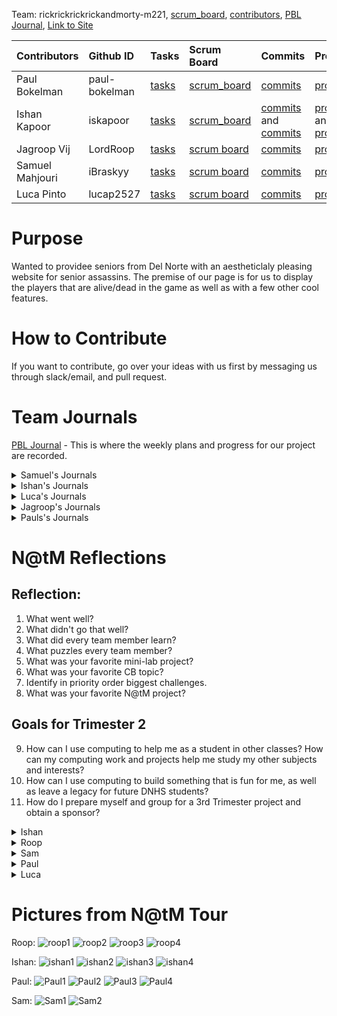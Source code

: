 

Team: rickrickrickrickandmorty-m221, [scrum_board](https://github.com/paul-bokelman/m221/projects/1), [contributors](https://github.com/paul-bokelman/m221/graphs/contributors), [PBL Journal](https://docs.google.com/document/d/18HXRgCK03j-oEDDNULipVbmPbQST__IhFfyIKpCGtlQ/edit?usp=sharing), [Link to Site](http://m221.tk/)

| Contributors            | Github ID       | Tasks  | Scrum Board | Commits | Profile |
| :------------   |:--------------- | :----- | :---------- | :------ | :------ |
| Paul Bokelman   | paul-bokelman | [tasks](https://github.com/paul-bokelman/m221/issues?q=is%3Aopen+assignee%3Apaul-bokelman)  | [scrum_board](https://github.com/paul-bokelman/m221/projects/1?card_filter_query=assignee%3Apaul-bokelman) | [commits](https://github.com/paul-bokelman/m221/commits?author=paul-bokelman) | [profile](https://github.com/paul-bokelman) |
| Ishan Kapoor    | iskapoor      | [tasks](https://github.com/paul-bokelman/m221/issues?q=is%3Aopen+assignee%3Aiskapoor)       | [scrum_board](https://github.com/paul-bokelman/m221/projects/1?card_filter_query=assignee%3Aiskapoor) | [commits](https://github.com/paul-bokelman/m221/commits?author=iskapoor) and [commits](https://github.com/paul-bokelman/m221/commits?author=Eshan21) | [profile](https://github.com/iskapoor) and [profile](https://github.com/Eshan21)|
| Jagroop Vij     | LordRoop      | [tasks](https://github.com/paul-bokelman/m221/issues?q=is%3Aopen+assignee%3ALordRoop)       | [scrum board](https://github.com/paul-bokelman/m221/projects/1?card_filter_query=assignee%3Alordroop) | [commits](https://github.com/paul-bokelman/m221/commits?author=LordRoop) | [profile](https://github.com/LordRoop) |
| Samuel Mahjouri | iBraskyy      | [tasks](https://github.com/paul-bokelman/m221/issues?q=is%3Aopen+assignee%3AiBraskyy)       | [scrum board](https://github.com/paul-bokelman/m221/projects/1?card_filter_query=assignee%3AiBraskyy) | [commits](https://github.com/paul-bokelman/m221/commits?author=iBraskyy) | [profile](https://github.com/iBraskyy) |
| Luca Pinto      | lucap2527     | [tasks](https://github.com/paul-bokelman/m221/issues?q=is%3Aopen+assignee%3Alucap2527)      | [scrum board](https://github.com/paul-bokelman/m221/projects/1?card_filter_query=assignee%3Alucap2527) | [commits](https://github.com/paul-bokelman/m221/commits?author=luca2527) | [profile](https://github.com/lucap2527) |


# Purpose

Wanted to providee seniors from Del Norte with an aestheticlaly pleasing website for senior assassins. The premise of our page is for us to display the players that are alive/dead in the game as well as with a few other cool features. 

# How to Contribute

If you want to contribute, go over your ideas with us first by messaging us through slack/email, and pull request.

# Team Journals


[PBL Journal](https://docs.google.com/document/d/18HXRgCK03j-oEDDNULipVbmPbQST__IhFfyIKpCGtlQ/edit?usp=sharing) - This is where the weekly plans and progress for our project are recorded.

<details>
<summary>Samuel's Journals</summary>
<br>

[Sam's Test Corrections Journal](https://docs.google.com/document/d/1J4m888ltQZlV-p-JNlWyx65KKhqEcEW78RdUCDcRjAw/edit?usp=sharing)

[Sam's Tech Talk Notes Journal](https://docs.google.com/document/d/13WPnSnMtUL4bnp5dOZ6WDeoVuI1OcW0uZbBc3tLvT2U/edit?usp=sharing)

</details>

<details>
<summary>Ishan's Journals</summary>
<br>

[Ishan Kapoor's Journal](https://docs.google.com/document/d/1bvbj6aZrAFg77SxrK15v2gJzfe5qRikamzlIsG5Nwc8/edit?usp=sharing)
  
</details>

</details>

<details>
<summary>Luca's Journals</summary>
<br>

[Luca Pinto Journal](https://docs.google.com/document/d/1o6jel5V2YsOTTnGLbwFYh2T1PtHx-hJ2KlFS8i6V_qs/edit?usp=sharing)

</details>

<details>
<summary>Jagroop's Journals</summary>
<br>

[Jagroop's Tech Talk Notes](https://docs.google.com/document/d/1IRCmN5pN-XwPg-95OPInClvOLiPKVoRwjU31HO49Sus/edit)

[Jagroop's Ticket of the Week](https://github.com/paul-bokelman/m221/issues/8)
  
</details>

<details>
<summary>Pauls's Journals</summary>
<br>
 
[Paul's Journal](https://docs.google.com/document/d/12QFLbm3LEl3rWMRoM3ZKEnSf0CLwelTJDJ3ESmEY55M/edit#heading=h.pkw01rg8bsdy)
  
</details>
  




</details>

# N@tM Reflections
  
## Reflection:
1. What went well?
2. What didn't go that well?
3. What did every team member learn?
4. What puzzles every team member?
5. What was your favorite mini-lab project?
6. What was your favorite CB topic?
7. Identify in priority order biggest challenges.
8. What was your favorite N@tM project? 

## Goals for Trimester 2 
9. How can I use computing to help me as a student in other classes? How can my computing work and projects help me study my other subjects and interests?
10. How can I use computing to build something that is fun for me, as well as leave a legacy for future DNHS students?
11. How do I prepare myself and group for a 3rd Trimester project and obtain a sponsor? 

<details>
<summary>Ishan</summary>
<br>
  
  1. Despite our struggles across the Tri, we were able to create a finished product with a database, leaderboard, and alive/dead players page present. While it wasn't what we all expected, we did end up with a completed product and many key features are present, we were able to effectively combine the different aspects of our idea into a website format and code it in a clean and modular manner.
  2. A lot. We weren't able to coordinate at all for most of the trimester and my commits weren't counting (despite getting that fixed a few weeks in). We also ran into compilation issues and many people didn't finish the work they should have as they were messing off with low expectations as they are seniors. Overall, our team lacked working teammates and due to no one trying to work, there wasn't much work to coordinate. As such, despite my attempts, our product was far from the completed work we envisioned.
  3. I personally learned a lot about how to manage a team and try to get ineffective teammates working, through my growth mindset, near the end, we were about to coordinate and finish the presentation on our project together as a team. Roop learned how a site works in the backend and gained valuable experience in how to deploy a java site.
  4. There was a build error in maven when we tried to compile the site recently. Through the efforts of Roop, it was eventually resolved but we did struggle with it for a while.
  5. ASCII Art Lab
  6. Unit 9
  7. Learning Thymeleaf, Communication with Team, Working on PBL, Helping with Deployment
  8. Art project by Logan Brown in Design Mixed Media
  9. CS teaches you logic, logic is the basis of every conclusion. Regardless of what study, a thorough understanding of logic is crucial. In math, to form proofs; In science, to make hypothesis, analysis, and conclusions; in literature, to create flows and make arguements; etc.
  How do I prepare myself and group for a 3rd Trimester project and obtain a sponsor?
  10. Through CS, we can visualize ideas on the internet and transform imagination into tangibles. I personally had an idea to recreate the disperse supply chain of local and small-scale farmers during the start of the pandemic. I was able to create a 'online farmers market' through my knowledge of CS. 
  11. I have experience in starting a company and am comfortable in obtaining VC funding for an idea through my connections and experience.
  
</details>
  <details>
<summary>Roop</summary>
<br>
  
  1. Our project turned out very clean and polished
  2. Our communication within the group was not stellar. It definitely needed work
  3. I personally learned about the backend of websites, and how to run them. I think we all learned a bit more on how maven works and how it interacts w the code in our project deployment
  4. We were all not sure why we were getting a build error in maven. Using the tekari wrapper fixed it but we are still not sure why it wouldn't build
  5. grayscale
  6. Unit 5 was my favorite because it was the easiest to understand
  7. Deployment (I kinda made this one harder than it needed to be), Communication with the Team, Working on PBL, Collegeboard
  8. There was a really cool painting in AP Studio Drawing of a giant squid monster attacking the space needle Drawn by Sanya Sitlani
  
</details>
  <details>
<summary>Sam</summary>
<br>
  
   1. Ishan and Roop took the initiative in presenting which was awesome. It would have been even better to see Luca and Paul trying to join them as well which they did briefly but it’s ok. I’m glad we succeeded in getting deployment working and also it seemed that a lot of people were interested in our idea since they were playing senior assassins as well.
  2. I wish that I could have presented a little bit more. I didn’t get to present as much as I wanted to and I feel I would’ve done the best job out of everyone else in representing our project. Also, Luca could have presented a little bit more and that would have been perfect.
  3. Roop learned how to deploy through java for this trimester which was a very great accomplishment for our group. Ishaan learned a lot about java and the same can be said for me and Paul. I learned a lot about managing a group that doesn’t want to put any effort into working together. I don’t really know what Luca learned but I guess he learned that he should do his work.
  4. There were several weeks where all the work we turned in was beyond late. We also had really poor communication. I think we are puzzled as to how badly structured our group is. We were also puzzled as to why all the work we had done for our PBL were concepts different from the work we would be needing to do for Collegeboard. I think my biggest challenge was trying to write my database.
  5. My favorite minilab project would either have been the grayscale lab or the ascii art lab. I think the ascii art lab would actually be the best since grayscale is a part of it. It was really awesome to learn about how grayscale functions as it takes the average value of the r, g, and b in the rgb values then reassigns the pixels to that color. Then for the brightness of each pixel to correspond to the perfect character. A very cool concept in my opinion.
  6. My favorite Collegeboard topic would have been recursion and loops (unit 6) because it was also very interesting to learn about an infinite loop that would go on forever until a certain criterion (base-case) was met that would end the recursion. It was also really cool for me to code it out for a factorial loop.
  7. 1 - Frontend code- we really wanted to make a functional website with purpose and so in order to do that we would need a truly aesthetically impressive user interface.
2 - Deployment - we wanted to get deployment working so we could release our project to the public but we were having trouble with that until Roop was finally able to get it working in the last week
3 - Database - I was in charge of creating the format for the database and what information would be stored which was very fun and a great learning experience for me.
  8. My favorite N@tM project was by Jeanie Yun. She had taken red yarn and implemented that into one of her drawings in which it created a very cool effect. The piece itself was also very dark and grim but perfectly matched my taste in art.
  9. Some ways I can use computing to help me with other classes is in my math class. Other than that I think I can find a way to use computer science with everything, but personally, I wouldn’t use it for school I would use it to try and start a business idea.
  10.  I think the senior assassins website I made with my group this trimester would have been a great legacy for del norte. Anything related to the real world that corresponds with one of my interests would be so much fun for me to code something for. 
  11.  I think for 3rd trimester I’m going to make sure my group is more determined and motivated. If my group is actually invested in the project then they'll work hard and hard work will produce something awesome which will obtain a sponsor
  
</details>
  <details>
<summary>Paul</summary>
<br>
- What went well?
Throughout the trimester our team learned a great deal about the quirks and facets of everything that goes into Java web development. One thing that I think our team excelled at was the presentation of our ideas. Our presentations were very detailed and concise and they were able to convey our ideas very well. 
- What didn't go that well?
Something that didn’t go well was our group collaboration. Our team didn’t work very well together and didn’t have the chemistry that was required in order to be a successful team.
- What did every team member learn?
Something that every team member learned was how to work together when things get hard. Everyone in our team suffered from communication but overtime we evolved and worked together better and communicated more effectively. 
- What puzzles every team member?
Something that until this day still puzzles all team members is the Java database. We were never able to get the Java database and api functional because of problems that we could not overcome. The hurdles surrounding the Java database were just too tall to jump over and we ended up falling. We plan to continue working on this problem well into the second trimester.

- What was your favorite mini-lab project?
The grayscale mini lab was my favorite. The reason that this lab in particular was my favorite was because the idea of grayscaling an image fit very well into our project because we could display visually which players were in the game and which ones were not.  
- What was your favorite CB topic?
My favorite college board topic was the Loops and Recursion unit. I found this to be a very interesting unit because there are infinite possibilities that you can accomplish with these two paradigms of programming. It was a lot of fun to mess around with various algorithms that used loops and recursion and very gratifying to integrate both paradigms into our project to accomplish a goal. 
- Identify in priority order biggest challenges.
Working with the team was the number 1 challenge because no one wanted to do their tasks and constantly arguing. The second and last largest challenge was the database because I was never able to figure out how to get it to work. 
  
  
</details>
  <details>
<summary>Luca</summary>
<br>
 1. Our overall project went very well and our ability to get all the aspects done except the leaderboard due to lack of a DN database for it. We actually got most of our features done including our graybase and alive system that displays all the players by their photo (gray or normal), name and details. Our journals as well as our github appearance is also very good and we stay on top of our requirements each week with a proper, detailed read me and individual journals that are to be kept up to date each and every week.
<br>
2. Our communication as a team could’ve been a little bit better as there were situations in which we were unable to communicate with a certain person. We were able to fix this a good portion into the trimester when we made a discord and group chat where we can communicate freely and it helps get assignments done that we need help on or are confused about. Also, our leaderboard didnt get to be finished but this is because there is no del norte database to connect to, we would have to connect to one or make our own for the game which is a future goal. 
<br>
3. Luca - Learned major presenting skills such as presentation formation and deployment. Mainly worked on html CSS/front end code that is able to be viewed on the website by a user. My backend coding needs some work but overall my frontend got a lot better by using the CB quizzes/information to my personal use.
<br>
Paul - Learned a lot of back end / communication skills that were not there when the trimester first started. I worked with him to get his journal/read me work better and now it looks just fine.
<br>
Roop - Worked mainly on deployment and was able to successfully complete it within the given timeframe. During this process he learned a lot about deployment as we was in a hands on environment.
<br>
Ishaan -  Worked on backend mainly and was able to practice his backend coding by completing certain tasks such as the alive page where him and Paul were able to connect the gray scale to the front end.
<br>
Sam - Worked mainly on the organization/presentation aspect of our website which means working on the readme and a group journal for the end of the week submission. Sam got a lot of orgazational and managing practice as he basically took full responsibility of the actual appearance of our work along with me.
<br>
4. What puzzles every team member is a lack of communication with each member in the group. When one person doesn’t answer it makes it a lot harder to get difficult tasks done so a good basis for communication is required in order to get a lot of work done. This was made better about half way through the trimester when we got our communication on point and it wasn't a problem anymore.
<br>
5. My favorite mini-lab project was the ASCII art lab in which we made art of Mr. Mortensen through ASCII art. This involves the use of text and grayscale in order to compose a resemblance of someone or something. Through the process of creating this lab we learned a lot about new forms of code and different ways in which we can use code that we didn’t think were possible such as creating art. This was also a very fun experience as our group worked together to try and get this photo looking as much as Mortensen as we could possibly make it.
<br>
6. My favorite CB topic was the part about arrays which is a topic that has always been really confusing for me. Through learning in class, getting help from teammates, taking the CB quiz, and learning online I was able to understand what arrays are even though they were so confusing for a long portion of my coding life. Now I can understand them and be able to use them in my code.
<br>
7. Team work / communication / organization |   Deployment | Leaderboard database connection
<br> 
8. This would have to be Ryan’s project as it is very well done and the website traveled throughout pages very smoothly. Also, the overall presentation of the website was very good as they showed every function.
<br>
9. Computer science helps students think in a step by step process that can be used on other subjects such as an english essay getting broken down into simple, easy to understand paragraphs. Also my coding work will help me in the future if I need to program something or make for example a website for a future class.
<br>
10. Hopefully this senior assasin page one day will be used by DN students in the future who can use the website as a way to see who has the most kills or is still in the game
<br>
11. I can prepare myself by cleaning up my journals and work space on intelij for a completely new workspace and project for the next trimester. I also can learn some usefull skills such as database management which is a tough aspect of coding. In order to get a sponser we're going to have to probably pitch our group idea to a possbile sponser, without at least a start to the code it will be very hard to get one.
  
</details>
  
# Pictures from N@tM Tour

Roop:
![roop1](https://raw.githubusercontent.com/paul-bokelman/m221/master/roop1.jpg)
![roop2](https://raw.githubusercontent.com/paul-bokelman/m221/master/roop2.jpg)
![roop3](https://raw.githubusercontent.com/paul-bokelman/m221/master/roop3.jpg)
![roop4](https://raw.githubusercontent.com/paul-bokelman/m221/master/roop4.jpg)

Ishan:
![ishan1](https://raw.githubusercontent.com/paul-bokelman/m221/master/20211109_083813.jpg)
![ishan2](https://raw.githubusercontent.com/paul-bokelman/m221/master/20211109_083935.jpg)
![ishan3](https://raw.githubusercontent.com/paul-bokelman/m221/master/20211109_084048.jpg)
![ishan4](https://raw.githubusercontent.com/paul-bokelman/m221/master/20211109_084005.jpg)

Paul:
![Paul1](https://user-images.githubusercontent.com/72945168/141162846-7d120023-03c8-40a7-abb7-e3a862d7a45d.png)
![Paul2](https://user-images.githubusercontent.com/72945168/141163262-149d48fa-b4e7-40f1-a78f-bd010ff028d0.png)
![Paul3](https://user-images.githubusercontent.com/72945168/141163325-83f260eb-bf0f-4952-80b8-2aa48d9a90e5.png)
![Paul4](https://user-images.githubusercontent.com/72945168/141163331-b1639230-867b-4e2b-bba4-26ab59337a3e.png)

Sam: 
![Sam1](https://user-images.githubusercontent.com/72888867/141164530-3fa0bb31-5319-407a-b38d-7e5d89a28923.png)
![Sam2](https://user-images.githubusercontent.com/72888867/141164719-4e09a3cf-d232-489d-8b11-5c60295595f9.png)



